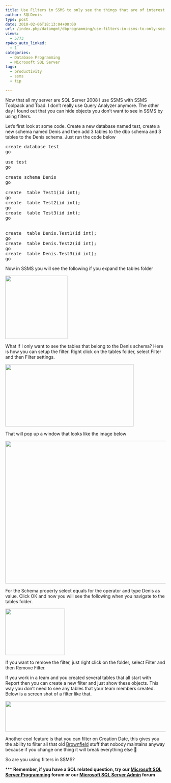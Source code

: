 ```yaml
---
title: Use Filters in SSMS to only see the things that are of interest to you
author: SQLDenis
type: post
date: 2010-02-06T18:13:04+00:00
url: /index.php/datamgmt/dbprogramming/use-filters-in-ssms-to-only-see-the-thin/
views:
  - 5773
rp4wp_auto_linked:
  - 1
categories:
  - Database Programming
  - Microsoft SQL Server
tags:
  - productivity
  - ssms
  - tip

---
```

Now that all my server are SQL Server 2008 I use SSMS with SSMS Toolpack and Toad. I don&#8217;t really use Query Analyzer anymore. The other day I found out that you can hide objects you don&#8217;t want to see in SSMS by using filters. 

Let&#8217;s first look at some code. Create a new database named test, create a new schema named Denis and then add 3 tables to the dbo schema and 3 tables to the Denis schema. Just run the code below

<pre>create database test
go

use test
go

create schema Denis
go

create  table Test1(id int);
go
create  table Test2(id int);
go
create  table Test3(id int);
go


create  table Denis.Test1(id int);
go
create  table Denis.Test2(id int);
go
create  table Denis.Test3(id int);
go</pre>

Now in SSMS you will see the following if you expand the tables folder

<div>
  <img src="/wp-content/uploads/blogs/DataMgmt//AllTables.PNG" alt="" title="" width="195" height="199" />
</div>

What if I only want to see the tables that belong to the Denis schema? Here is how you can setup the filter. Right click on the tables folder, select Filter and then Filter settings.

<div>
  <img src="/wp-content/uploads/blogs/DataMgmt//FilterSettings.PNG" alt="" title="" width="403" height="196" />
</div>

That will pop up a window that looks like the image below

<div>
  <img src="/wp-content/uploads/blogs/DataMgmt//Filters.png" alt="" title="" width="559" height="448" />
</div>

For the Schema property select equals for the operator and type Denis as value. Click OK and now you will see the following when you navigate to the tables folder.

<div>
  <img src="/wp-content/uploads/blogs/DataMgmt//FilteredView.PNG" alt="" title="" width="187" height="146" />
</div>

If you want to remove the filter, just right click on the folder, select Filter and then Remove Filter.



If you work in a team and you created several tables that all start with Report then you can create a new filter and just show these objects. This way you don&#8217;t need to see any tables that your team members created. Below is a screen shot of a filter like that.

<div>
  <img src="/wp-content/uploads/blogs/DataMgmt/NewSnip.PNG" alt="" title="" width="538" height="96" />
</div>

Another cool feature is that you can filter on Creation Date, this gives you the ability to filter all that old [Brownfield][1] stuff that nobody maintains anyway because if you change one thing it will break everything else 🙂

So are you using filters in SSMS?

\*** **Remember, if you have a SQL related question, try our [Microsoft SQL Server Programming][2] forum or our [Microsoft SQL Server Admin][3] forum**<ins></ins>

 [1]: http://en.wikipedia.org/wiki/Brownfield_(software_development)
 [2]: http://forum.ltd.local/viewforum.php?f=17
 [3]: http://forum.ltd.local/viewforum.php?f=22